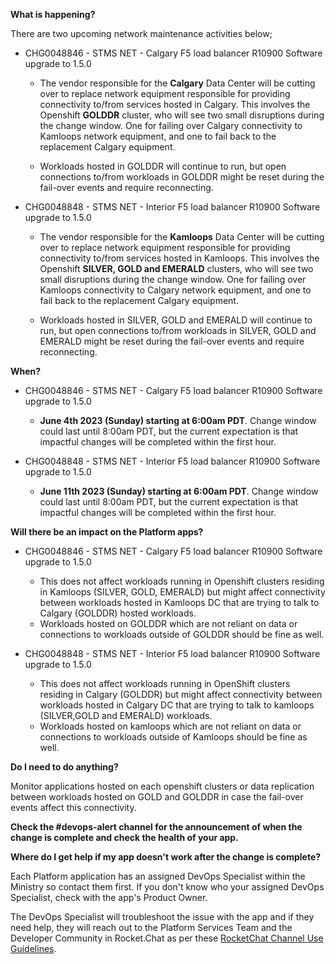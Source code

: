 **What is happening?**

There are two upcoming network maintenance activities below;

- CHG0048846 - STMS NET - Calgary F5 load balancer R10900 Software upgrade to 1.5.0

  - The vendor responsible for the **Calgary** Data Center will be cutting over to replace network equipment responsible for providing connectivity to/from services hosted in Calgary. This involves the Openshift **GOLDDR** cluster, who will see two small disruptions during the change window. One for failing over Calgary connectivity to Kamloops network equipment, and one to fail back to the replacement Calgary equipment.

  - Workloads hosted in GOLDDR will continue to run, but open connections to/from workloads in GOLDDR might be reset during the fail-over events and require reconnecting.

- CHG0048848 - STMS NET - Interior F5 load balancer R10900 Software upgrade to 1.5.0

  - The vendor responsible for the **Kamloops** Data Center will be cutting over to replace network equipment responsible for providing connectivity to/from services hosted in Kamloops. This involves the Openshift **SILVER, GOLD and EMERALD** clusters, who will see two small disruptions during the change window. One for failing over Kamloops connectivity to Calgary network equipment, and one to fail back to the replacement Calgary equipment.

  - Workloads hosted in SILVER, GOLD and EMERALD will continue to run, but open connections to/from workloads in SILVER, GOLD and EMERALD might be reset during the fail-over events and require reconnecting.

**When?**

- CHG0048846 - STMS NET - Calgary F5 load balancer R10900 Software upgrade to 1.5.0

  - **June 4th 2023 (Sunday) starting at 6:00am PDT**. Change window could last until 8:00am PDT, but the current expectation is that impactful changes will be completed within the first hour.

- CHG0048848 - STMS NET - Interior F5 load balancer R10900 Software upgrade to 1.5.0

  - **June 11th 2023 (Sunday) starting at 6:00am PDT**. Change window could last until 8:00am PDT, but the current expectation is that impactful changes will be completed within the first hour.

**Will there be an impact on the Platform apps?**

- CHG0048846 - STMS NET - Calgary F5 load balancer R10900 Software upgrade to 1.5.0
  
  - This does not affect workloads running in Openshift clusters residing in Kamloops (SILVER, GOLD, EMERALD) but might affect connectivity between workloads hosted in Kamloops DC that are trying to talk to Calgary (GOLDDR) hosted workloads.
  - Workloads hosted on GOLDDR which are not reliant on data or connections to workloads outside of GOLDDR should be fine as well.

- CHG0048848 - STMS NET - Interior F5 load balancer R10900 Software upgrade to 1.5.0

  - This does not affect workloads running in OpenShift clusters residing in Calgary (GOLDDR) but might affect connectivity between workloads hosted in Calgary DC that are trying to talk to kamloops (SILVER,GOLD and EMERALD) workloads.
  - Workloads hosted on kamloops which are not reliant on data or connections to workloads outside of Kamloops should be fine as well.

**Do I need to do anything?**

Monitor applications hosted on each openshift clusters or data replication between workloads hosted on GOLD and GOLDDR in case the fail-over events affect this connectivity.

**Check the #devops-alert channel for the announcement of when the change is complete and check the health of your app.**

**Where do I get help if my app doesn't work after the change is complete?**

Each Platform application has an assigned DevOps Specialist within the Ministry so contact them first. If you don't know who your assigned DevOps Specialist, check with the app's Product Owner.

The DevOps Specialist will troubleshoot the issue with the app and if they need help, they will reach out to the Platform Services Team and the Developer Community in Rocket.Chat as per these [RocketChat Channel Use Guidelines](
https://developer.gov.bc.ca/Getting-human-support-for-issues-not-covered-by-devops-requests).
